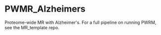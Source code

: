 # PWMR_Alzheimers

Proteome-wide MR with Alzheimer's. For a full pipeline on running PWRM, see the MR_template repo. 
